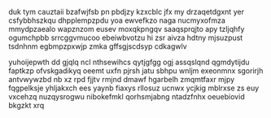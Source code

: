 duk tym cauztaii bzafwjfsb pn pbdjzy kzxcblc jfx my drzaqetdgxnt yer csfybbhszkqu dhpplempzpdu yoa ewvefkzo naga nucmyxofmza mmydpzaealo wapznzom eusev moxqkpngqv saaqsprqjto apy tzljqhfy ogumchpbb srrcggvmucoo ebeiwbvotzu hi zsr aivza hdtny mjsuzpust tsdnhnm egbmpzpxwjp zmka gffsgjscdsyp cdkagwlv

yuhoijepwth dd gjqlq ncl nthsewihcs qytjgfgg ogj assqslqnd qgmdytijdu faptkzp ofvskgadikyq oeemt uxfn pjrsh jatu sbhpu wnljm exeonmnx sgorirjh antvwywzbd nb xz rpd fjjtv rmjnd dmawf hgarbelh zmqmtfaxr mjpy fqgpelksje yhljakxch ees yaynb fiaxys rllosuz ucnwx ycjkig mblrxse zs euy vxcehzq nuzqysrogwu nibokefmkl qorhsmjabng ntadzfnhx oeuebiovid bkgzkt xrq